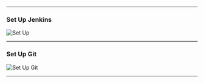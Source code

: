 

---

### Set Up Jenkins
![Set Up](https://github.com/user-attachments/assets/e12310e6-19b2-45ce-8b71-027ffabc291e)

---

### Set Up Git
![Set Up Git](https://github.com/user-attachments/assets/4b4887ab-d9b2-413b-8abd-1eb115fa2729)

---
